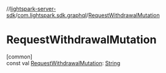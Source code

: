 //[lightspark-server-sdk](../../index.md)/[com.lightspark.sdk.graphql](index.md)/[RequestWithdrawalMutation](-request-withdrawal-mutation.md)

# RequestWithdrawalMutation

[common]\
const val [RequestWithdrawalMutation](-request-withdrawal-mutation.md): [String](https://kotlinlang.org/api/latest/jvm/stdlib/kotlin/-string/index.html)
